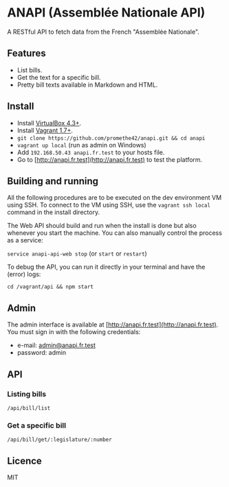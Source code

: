 # ANAPI (Assemblée Nationale API)

A RESTful API to fetch data from the French "Assemblée Nationale".

## Features

* List bills.
* Get the text for a specific bill.
* Pretty bill texts available in Markdown and HTML.

## Install

* Install [VirtualBox 4.3+](https://www.virtualbox.org/wiki/Downloads).
* Install [Vagrant 1.7+](https://docs.vagrantup.com/v2/installation/).
* `git clone https://github.com/promethe42/anapi.git && cd anapi`
* `vagrant up local` (run as admin on Windows)
* Add `192.168.50.43 anapi.fr.test` to your hosts file.
* Go to [http://anapi.fr.test](http://anapi.fr.test) to test the platform.

## Building and running

All the following procedures are to be executed on the dev environment VM using SSH. To connect to the VM using SSH, use the `vagrant ssh local` command in the install directory.

The Web API should build and run when the install is done but also whenever you start the machine. You can also manually control the process as a service:

`service anapi-api-web stop` (or `start` or `restart`)

To debug the API, you can run it directly in your terminal and have the (error) logs:

`cd /vagrant/api && npm start`

## Admin

The admin interface is available at [http://anapi.fr.test](http://anapi.fr.test). You must sign in with the following credentials:

* e-mail: admin@anapi.fr.test
* password: admin

## API

### Listing bills

`/api/bill/list`

### Get a specific bill

`/api/bill/get/:legislature/:number`

## Licence

MIT
